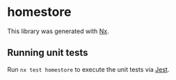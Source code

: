 # homestore

This library was generated with [Nx](https://nx.dev).

## Running unit tests

Run `nx test homestore` to execute the unit tests via [Jest](https://jestjs.io).
